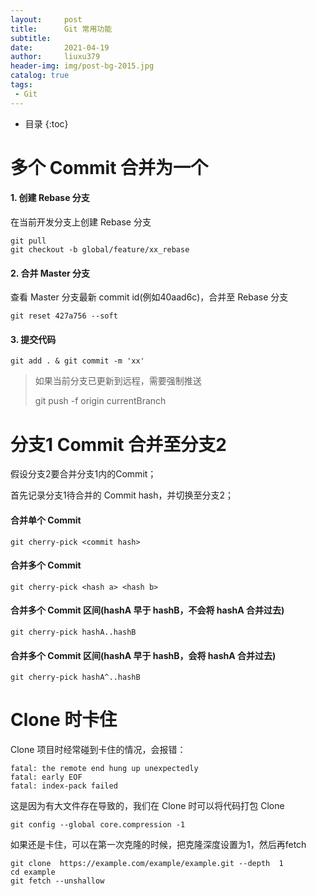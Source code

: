 ```yaml
---
layout:     post
title:      Git 常用功能
subtitle:   
date:       2021-04-19
author:     liuxu379
header-img: img/post-bg-2015.jpg
catalog: true
tags:
 - Git
---
```


* 目录
  {:toc}

# 多个 Commit 合并为一个

#### 1. 创建 Rebase 分支
在当前开发分支上创建 Rebase 分支

```
git pull
git checkout -b global/feature/xx_rebase
```



#### 2. 合并 Master 分支

查看 Master 分支最新 commit id(例如40aad6c)，合并至 Rebase 分支

```
git reset 427a756 --soft
```



#### 3. 提交代码

```
git add . & git commit -m 'xx'
```

> 如果当前分支已更新到远程，需要强制推送
>
> git push -f origin currentBranch



# 分支1 Commit 合并至分支2 

假设分支2要合并分支1内的Commit；

首先记录分支1待合并的 Commit hash，并切换至分支2；



#### 合并单个 Commit

```
git cherry-pick <commit hash>
```

#### 合并多个 Commit

```
git cherry-pick <hash a> <hash b>
```

#### 合并多个 Commit 区间(hashA  早于 hashB，不会将 hashA 合并过去)

```
git cherry-pick hashA..hashB
```

#### 合并多个 Commit 区间(hashA  早于 hashB，会将 hashA 合并过去)

```
git cherry-pick hashA^..hashB
```



# Clone 时卡住

Clone 项目时经常碰到卡住的情况，会报错：

```
fatal: the remote end hung up unexpectedly
fatal: early EOF
fatal: index-pack failed
```

这是因为有大文件存在导致的，我们在 Clone 时可以将代码打包 Clone

```
git config --global core.compression -1
```

如果还是卡住，可以在第一次克隆的时候，把克隆深度设置为1，然后再fetch

```
git clone  https://example.com/example/example.git --depth  1
cd example
git fetch --unshallow
```

